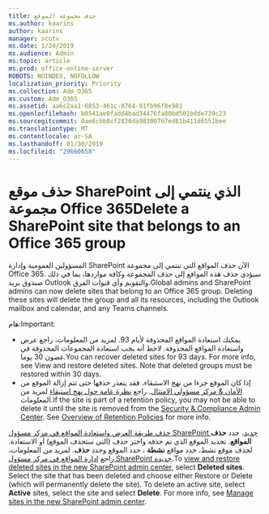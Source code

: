 ```yaml
---
title: حذف مجموعة الموقع
ms.author: kaarins
author: kaarins
manager: scotv
ms.date: 1/24/2019
ms.audience: Admin
ms.topic: article
ms.prod: office-online-server
ROBOTS: NOINDEX, NOFOLLOW
localization_priority: Priority
ms.collection: Adm_O365
ms.custom: Adm_O365
ms.assetid: aa6c2aa1-6853-461c-8764-01fb96f8e981
ms.openlocfilehash: b0541ae0fadd4bad34476fa80bd501bdde739c23
ms.sourcegitcommit: 0ae6cbb8cf2836da98300767ed81b411d6551bee
ms.translationtype: MT
ms.contentlocale: ar-SA
ms.lasthandoff: 01/30/2019
ms.locfileid: "29660658"
---
```

# <a name="delete-a-sharepoint-site-that-belongs-to-an-office-365-group"></a><span data-ttu-id="ecc61-102">حذف موقع SharePoint الذي ينتمي إلى مجموعة Office 365</span><span class="sxs-lookup"><span data-stu-id="ecc61-102">Delete a SharePoint site that belongs to an Office 365 group</span></span>

<span data-ttu-id="ecc61-p101">المسؤولين العمومية وإدارة SharePoint الآن حذف المواقع التي تنتمي إلى مجموعة Office 365. سيؤدي حذف هذه المواقع إلى حذف المجموعة وكافة مواردها، بما في ذلك صندوق بريد Outlook والتقويم وأي قنوات الفرق.</span><span class="sxs-lookup"><span data-stu-id="ecc61-p101">Global admins and SharePoint admins can now delete sites that belong to an Office 365 group. Deleting these sites will delete the group and all its resources, including the Outlook mailbox and calendar, and any Teams channels.</span></span>
  
<span data-ttu-id="ecc61-105">هام:</span><span class="sxs-lookup"><span data-stu-id="ecc61-105">Important:</span></span>
- <span data-ttu-id="ecc61-p102">يمكنك استعادة المواقع المحذوفة لأيام 93. لمزيد من المعلومات، راجع عرض واستعادة المواقع المحذوفة. لاحظ أنه يجب استعادة المجموعات المحذوفة في غضون 30 يوما.</span><span class="sxs-lookup"><span data-stu-id="ecc61-p102">You can recover deleted sites for 93 days. For more info, see View and restore deleted sites. Note that deleted groups must be restored within 30 days.</span></span> 
- <span data-ttu-id="ecc61-p103">إذا كان الموقع جزءا من نهج الاستبقاء، فقد يتعذر حذفها حتى تتم إزالة الموقع من [الأمان &amp; مركز مسؤولي الامتثال](https://protection.office.com/?rfr=AdminCenter#/retention). راجع [نظرة عامة حول نهج استبقاء](https://docs.microsoft.com/office365/securitycompliance/retention-policies#content-in-onedrive-accounts-and-sharepoint-sites) لمزيد من المعلومات.</span><span class="sxs-lookup"><span data-stu-id="ecc61-p103">If the site is part of a retention policy, you may not be able to delete it until the site is removed from the [Security &amp; Compliance Admin Center](https://protection.office.com/?rfr=AdminCenter#/retention). See [Overview of Retention Policies](https://docs.microsoft.com/office365/securitycompliance/retention-policies#content-in-onedrive-accounts-and-sharepoint-sites) for more info.</span></span> 
  
<span data-ttu-id="ecc61-p104">[حذف طريقة العرض واستعادة المواقع في مركز مسؤول SharePoint جديد](https://docs.microsoft.com/sharepoint/view-and-restore-deleted-sites-in-new-admin-center)، حدد **حذف المواقع**. تحديد الموقع الذي تم حذفه واختر حذف (التي ستحذف الموقع) أو الاستعادة. لحذف موقع نشط، حدد مواقع **نشطة** ، حدد الموقع وحدد **حذف**. لمزيد من المعلومات، راجع [إدارة المواقع في مركز مسؤول SharePoint جديدة](https://docs.microsoft.com/sharepoint/manage-sites-in-new-admin-center).</span><span class="sxs-lookup"><span data-stu-id="ecc61-p104">To [view and restore deleted sites in the new SharePoint admin center](https://docs.microsoft.com/sharepoint/view-and-restore-deleted-sites-in-new-admin-center), select **Deleted sites**. Select the site that has been deleted and choose either Restore or Delete (which will permanently delete the site). To delete an active site, select **Active** sites, select the site and select **Delete**. For more info, see [Manage sites in the new SharePoint admin center](https://docs.microsoft.com/sharepoint/manage-sites-in-new-admin-center).</span></span>
  

